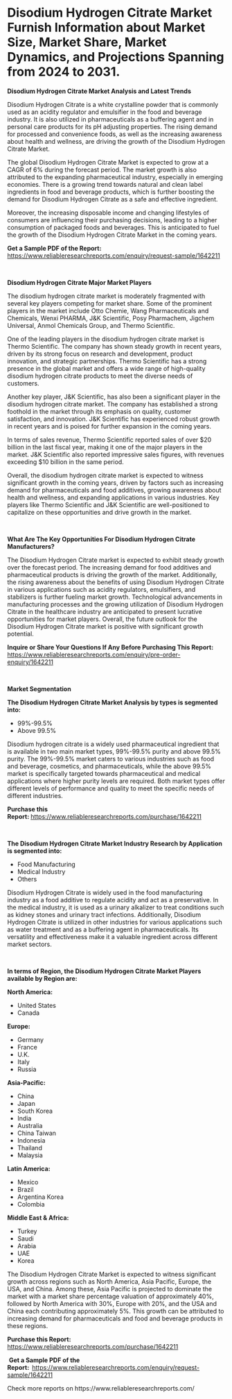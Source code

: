 <p><h1>Disodium Hydrogen Citrate Market Furnish Information about Market Size, Market Share, Market Dynamics, and Projections Spanning from 2024 to 2031.</h1></p><p><strong>Disodium Hydrogen Citrate Market Analysis and Latest Trends</strong></p>
<p><p>Disodium Hydrogen Citrate is a white crystalline powder that is commonly used as an acidity regulator and emulsifier in the food and beverage industry. It is also utilized in pharmaceuticals as a buffering agent and in personal care products for its pH adjusting properties. The rising demand for processed and convenience foods, as well as the increasing awareness about health and wellness, are driving the growth of the Disodium Hydrogen Citrate Market.</p><p>The global Disodium Hydrogen Citrate Market is expected to grow at a CAGR of 6% during the forecast period. The market growth is also attributed to the expanding pharmaceutical industry, especially in emerging economies. There is a growing trend towards natural and clean label ingredients in food and beverage products, which is further boosting the demand for Disodium Hydrogen Citrate as a safe and effective ingredient.</p><p>Moreover, the increasing disposable income and changing lifestyles of consumers are influencing their purchasing decisions, leading to a higher consumption of packaged foods and beverages. This is anticipated to fuel the growth of the Disodium Hydrogen Citrate Market in the coming years.</p></p>
<p><strong>Get a Sample PDF of the Report:&nbsp;</strong> <a href="https://www.reliableresearchreports.com/enquiry/request-sample/1642211">https://www.reliableresearchreports.com/enquiry/request-sample/1642211</a></p>
<p>&nbsp;</p>
<p><strong>Disodium Hydrogen Citrate Major Market Players</strong></p>
<p><p>The disodium hydrogen citrate market is moderately fragmented with several key players competing for market share. Some of the prominent players in the market include Otto Chemie, Wang Pharmaceuticals and Chemicals, Wenxi PHARMA, J&K Scientific, Posy Pharmachem, Jigchem Universal, Anmol Chemicals Group, and Thermo Scientific.</p><p>One of the leading players in the disodium hydrogen citrate market is Thermo Scientific. The company has shown steady growth in recent years, driven by its strong focus on research and development, product innovation, and strategic partnerships. Thermo Scientific has a strong presence in the global market and offers a wide range of high-quality disodium hydrogen citrate products to meet the diverse needs of customers.</p><p>Another key player, J&K Scientific, has also been a significant player in the disodium hydrogen citrate market. The company has established a strong foothold in the market through its emphasis on quality, customer satisfaction, and innovation. J&K Scientific has experienced robust growth in recent years and is poised for further expansion in the coming years.</p><p>In terms of sales revenue, Thermo Scientific reported sales of over $20 billion in the last fiscal year, making it one of the major players in the market. J&K Scientific also reported impressive sales figures, with revenues exceeding $10 billion in the same period.</p><p>Overall, the disodium hydrogen citrate market is expected to witness significant growth in the coming years, driven by factors such as increasing demand for pharmaceuticals and food additives, growing awareness about health and wellness, and expanding applications in various industries. Key players like Thermo Scientific and J&K Scientific are well-positioned to capitalize on these opportunities and drive growth in the market.</p></p>
<p>&nbsp;</p>
<p><strong>What Are The Key Opportunities For Disodium Hydrogen Citrate Manufacturers?</strong></p>
<p><p>The Disodium Hydrogen Citrate market is expected to exhibit steady growth over the forecast period. The increasing demand for food additives and pharmaceutical products is driving the growth of the market. Additionally, the rising awareness about the benefits of using Disodium Hydrogen Citrate in various applications such as acidity regulators, emulsifiers, and stabilizers is further fueling market growth. Technological advancements in manufacturing processes and the growing utilization of Disodium Hydrogen Citrate in the healthcare industry are anticipated to present lucrative opportunities for market players. Overall, the future outlook for the Disodium Hydrogen Citrate market is positive with significant growth potential.</p></p>
<p><strong>Inquire or Share Your Questions If Any Before Purchasing This Report:</strong> <a href="https://www.reliableresearchreports.com/enquiry/pre-order-enquiry/1642211">https://www.reliableresearchreports.com/enquiry/pre-order-enquiry/1642211</a></p>
<p>&nbsp;</p>
<p><strong>Market Segmentation</strong></p>
<p><strong>The Disodium Hydrogen Citrate Market Analysis by types is segmented into:</strong></p>
<p><ul><li>99%-99.5%</li><li>Above 99.5%</li></ul></p>
<p><p>Disodium hydrogen citrate is a widely used pharmaceutical ingredient that is available in two main market types, 99%-99.5% purity and above 99.5% purity. The 99%-99.5% market caters to various industries such as food and beverage, cosmetics, and pharmaceuticals, while the above 99.5% market is specifically targeted towards pharmaceutical and medical applications where higher purity levels are required. Both market types offer different levels of performance and quality to meet the specific needs of different industries.</p></p>
<p><strong>Purchase this Report:&nbsp;</strong><a href="https://www.reliableresearchreports.com/purchase/1642211">https://www.reliableresearchreports.com/purchase/1642211</a></p>
<p>&nbsp;</p>
<p><strong>The Disodium Hydrogen Citrate Market Industry Research by Application is segmented into:</strong></p>
<p><ul><li>Food Manufacturing</li><li>Medical Industry</li><li>Others</li></ul></p>
<p><p>Disodium Hydrogen Citrate is widely used in the food manufacturing industry as a food additive to regulate acidity and act as a preservative. In the medical industry, it is used as a urinary alkalizer to treat conditions such as kidney stones and urinary tract infections. Additionally, Disodium Hydrogen Citrate is utilized in other industries for various applications such as water treatment and as a buffering agent in pharmaceuticals. Its versatility and effectiveness make it a valuable ingredient across different market sectors.</p></p>
<p>&nbsp;</p>
<p><strong>In terms of Region, the Disodium Hydrogen Citrate Market Players available by Region are:</strong></p>
<p>
    <p> <strong> North America: </strong>
        <ul>
            <li>United States</li>
            <li>Canada</li>
        </ul>
        </p> 
    <p> <strong> Europe: </strong>
        <ul>
            <li>Germany</li>
            <li>France</li>
            <li>U.K.</li>
            <li>Italy</li>
            <li>Russia</li>
        </ul>
        </p> 
    <p> <strong> Asia-Pacific: </strong>
        <ul>
            <li>China</li>
            <li>Japan</li>
            <li>South Korea</li>
            <li>India</li>
            <li>Australia</li>
            <li>China Taiwan</li>
            <li>Indonesia</li>
            <li>Thailand</li>
            <li>Malaysia</li>
        </ul>
        </p> 
    <p> <strong> Latin America: </strong>
        <ul>
            <li>Mexico</li>
            <li>Brazil</li>
            <li>Argentina Korea</li>
            <li>Colombia</li>
        </ul>
        </p> 
    <p> <strong> Middle East & Africa: </strong>
        <ul>
            <li>Turkey</li>
            <li>Saudi</li>
            <li>Arabia</li>
            <li>UAE</li>
            <li>Korea</li>
        </ul>
    </p>
    </p>
<p><p>The Disodium Hydrogen Citrate Market is expected to witness significant growth across regions such as North America, Asia Pacific, Europe, the USA, and China. Among these, Asia Pacific is projected to dominate the market with a market share percentage valuation of approximately 40%, followed by North America with 30%, Europe with 20%, and the USA and China each contributing approximately 5%. This growth can be attributed to increasing demand for pharmaceuticals and food and beverage products in these regions.</p></p>
<p><strong>Purchase this Report: </strong><a href="https://www.reliableresearchreports.com/purchase/1642211">https://www.reliableresearchreports.com/purchase/1642211</a></p>
<p>&nbsp;<strong>Get a Sample PDF of the Report:&nbsp;&nbsp;</strong><a href="https://www.reliableresearchreports.com/enquiry/request-sample/1642211">https://www.reliableresearchreports.com/enquiry/request-sample/1642211</a></p>
<p><strong></strong></p>
<p>Check more reports on https://www.reliableresearchreports.com/</p>